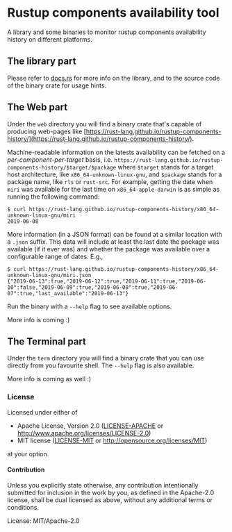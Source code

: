 # Rustup components availability tool

A library and some binaries to monitor rustup components availability history
on different platforms.

## The library part

Please refer to [docs.rs](https://docs.rs/rustup-available-packages) for more info on
the library, and to the source code of the binary crate for usage hints.

## The Web part

Under the `web` directory you will find a binary crate that's capable of
producing web-pages like
[https://rust-lang.github.io/rustup-components-history/](https://rust-lang.github.io/rustup-components-history/).

Machine-readable information on the latests availability can be fetched on a
*per-component-per-target* basis, i.e.
`https://rust-lang.github.io/rustup-components-history/$target/$package` where `$target` stands for
a target host architecture, like `x86_64-unknown-linux-gnu`, and `$package` stands for a package
name, like `rls` or `rust-src`. For example, getting the date when `miri` was available for the last
time on `x86_64-apple-darwin` is as simple as running the following command:

```
$ curl https://rust-lang.github.io/rustup-components-history/x86_64-unknown-linux-gnu/miri
2019-06-08
```

More information (in a JSON format) can be found at a similar location with a `.json` suffix. This
data will include at least the last date the package was available (if it ever was) and whether the
package was available over a configurable range of dates. E.g.,

```
$ curl https://rust-lang.github.io/rustup-components-history/x86_64-unknown-linux-gnu/miri.json
{"2019-06-13":true,"2019-06-12":true,"2019-06-11":true,"2019-06-10":false,"2019-06-09":true,"2019-06-08":true,"2019-06-07":true,"last_available":"2019-06-13"}
```

Run the binary with a `--help` flag to see available options.

More info is coming :)

## The Terminal part

Under the `term` directory you will find a binary crate that you can use
directly from you favourite shell. The `--help` flag is also available.

More info is coming as well :)

### License

Licensed under either of

 * Apache License, Version 2.0 ([LICENSE-APACHE](LICENSE-APACHE) or http://www.apache.org/licenses/LICENSE-2.0)
 * MIT license ([LICENSE-MIT](LICENSE-MIT) or http://opensource.org/licenses/MIT)

at your option.

#### Contribution

Unless you explicitly state otherwise, any contribution intentionally submitted
for inclusion in the work by you, as defined in the Apache-2.0 license, shall be dual licensed as above, without any
additional terms or conditions.

License: MIT/Apache-2.0
